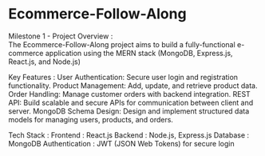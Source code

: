 # Ecommerce-Follow-Along
Milestone 1 - Project Overview :  
The Ecommerce-Follow-Along project aims to build a fully-functional e-commerce application using the MERN stack (MongoDB, Express.js, React.js, and Node.js)

Key Features : 
  User Authentication: Secure user login and registration functionality.
  Product Management: Add, update, and retrieve product data.
  Order Handling: Manage customer orders with backend integration.
  REST API: Build scalable and secure APIs for communication between client and server.
  MongoDB Schema Design: Design and implement structured data models for managing users, products, and orders.
  
Tech Stack : 
  Frontend        : React.js
  Backend         : Node.js, Express.js
  Database        : MongoDB
  Authentication  : JWT (JSON Web Tokens) for secure login

